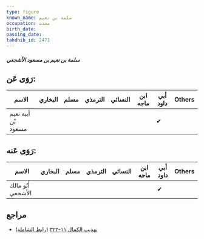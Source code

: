 ```yaml
---
type: figure
known_name: سلمة بن نعيم
occupation: محدث
birth_date:
passing_date:
tahdhib_id: 2471
---
```

##### سلمة بن نعيم بن مسعود الأشجعي

## رَوَى عَن:
| الاسم               | البخاري | مسلم | الترمذي | النسائي | ابن ماجه | أبي داود | Others |
| ------------------- | ------- | ---- | ------- | ------- | -------- | -------- | ------ |
| أبيه نعيم بْن مسعود |         |      |         |         |          | ✔        |        |
## رَوَى عَنه:
| الاسم              | البخاري | مسلم | الترمذي | النسائي | ابن ماجه | أبي داود | Others |
| ------------------ | ------- | ---- | ------- | ------- | -------- | -------- | ------ |
| أَبُو مالك الأشجعي |         |      |         |         |          | ✔        |        |
## مراجع
- [تهذيب الكمال ١١-٣٢٢](obsidian://open?vault=Tahdhib-al-Kamal&file=Figures/٢٤٧١-سلمة%20بن%20نعيم%20بن%20مسعود%20الأشجعي) ([رابط الشاملة](https://shamela.ws/book/3722/5642))